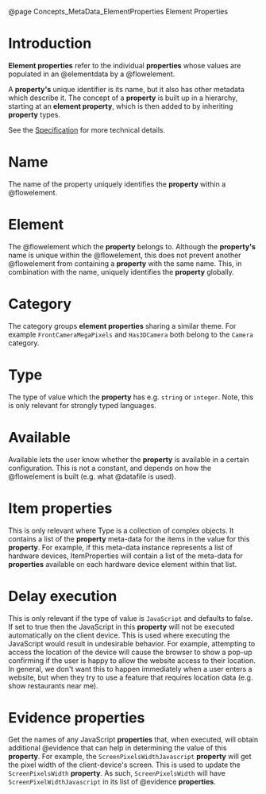 @page Concepts_MetaData_ElementProperties Element Properties

# Introduction

**Element properties** refer to the individual **properties** whose values are populated in
an @elementdata by a @flowelement.

A **property's** unique identifier is its name, but it also has other metadata which describe it. The
concept of a **property** is built up in a hierarchy, starting at an **element property**,
which is then added to by inheriting **property** types.

See the
[Specification](https://github.com/51Degrees/specifications/blob/main/pipeline-specification/features/properties.md#property-metadata)
for more technical details.

# Name

The name of the property uniquely identifies the **property** within a @flowelement. 

# Element

The @flowelement which the **property** belongs to.
Although the **property's** name is unique within the @flowelement, this does not prevent another
@flowelement from containing a **property** with the same name. This, in combination with the
name, uniquely identifies the **property** globally.

# Category

The category groups **element properties** sharing a similar
theme. For example ``FrontCameraMegaPixels`` and ``Has3DCamera``
both belong to the ``Camera`` category.

# Type

The type of value which the **property** has e.g. ``string`` or ``integer``. 
Note, this is only relevant for strongly typed languages.

# Available

Available lets the user know whether the **property** is available in a certain configuration. 
This is not a constant, and depends on how the @flowelement is built
(e.g. what @datafile is used).

# Item properties

This is only relevant where Type is a collection of complex objects. It contains a list of the 
**property** meta-data for the items in the value for this **property**. For example, if this meta-data 
instance represents a list of hardware devices, ItemProperties will contain a list of the meta-data for **properties** available on each hardware device element within that list.

# Delay execution

This is only relevant if the type of value is ``JavaScript`` and defaults to false.
If set to true then the JavaScript in this **property** will not be executed automatically on the 
client device.
This is used where executing the JavaScript would result in undesirable behavior. 
For example, attempting to access the location of the device will cause the browser to show a 
pop-up confirming if the user is happy to allow the website access to their location.
In general, we don't want this to happen immediately when a user enters a website, but when 
they try to use a feature that requires location data (e.g. show restaurants near me).

# Evidence properties

Get the names of any JavaScript **properties** that, when executed, will obtain additional 
@evidence that can help in determining the value of this **property**.
For example, the ``ScreenPixelsWidthJavascript`` **property** will get the pixel width of the client-device's screen.
This is used to update the ``ScreenPixelsWidth`` **property**. As such, ``ScreenPixelsWidth`` will have 
``ScreenPixelWidthJavascript`` in its list of @evidence **properties**.
